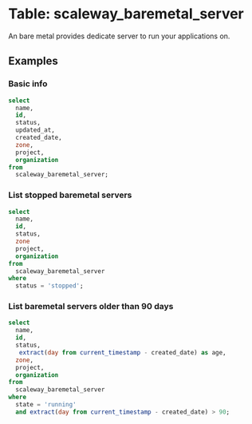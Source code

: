 # Table: scaleway_baremetal_server

An bare metal provides dedicate server to run your applications on.

## Examples

### Basic info

```sql
select
  name,
  id,
  status,
  updated_at,
  created_date,
  zone,
  project,
  organization
from
  scaleway_baremetal_server;
```

### List stopped baremetal servers

```sql
select
  name,
  id,
  status,
  zone
  project,
  organization
from
  scaleway_baremetal_server
where
  status = 'stopped';
```

### List baremetal servers older than 90 days

```sql
select
  name,
  id,
  status,
   extract(day from current_timestamp - created_date) as age,
  zone,
  project,
  organization
from
  scaleway_baremetal_server
where
  state = 'running'
  and extract(day from current_timestamp - created_date) > 90;
```
